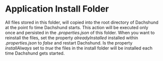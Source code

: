 # Application Install Folder
All files stored in this folder, will copied into the root directory of Dachshund at the point fo time Dachshund starts. This action will be executed only once and persisted in the _.properties.json_ of this folder. When you want to reinstall the files, set the property _alreadyInstalled_ installed within _.properties.json_ to _false_ and restart Dachshund. Is the property _installAlways_ set to _true_ the files in the install folder will be installed each time Dachshund gets started.
